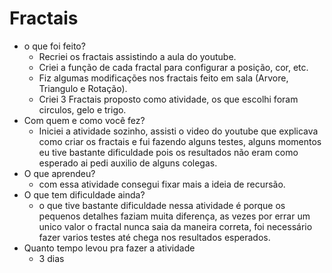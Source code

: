 # Fractais

* o que foi feito?
  * Recriei os fractais assistindo a aula do youtube.
  * Criei a função de cada fractal para configurar a posição, cor, etc.
  * Fiz algumas modificações nos fractais feito em sala (Arvore, Triangulo e Rotação).
  * Criei 3 Fractais proposto como atividade, os que escolhi foram circulos, gelo e trigo. 
* Com quem e como você fez?
  * Iniciei a atividade sozinho, assisti o video do youtube que explicava como criar os fractais e 
    fui fazendo alguns testes, alguns momentos eu tive bastante dificuldade pois os resultados    não eram como esperado ai pedi auxilio de alguns colegas.
* O que aprendeu?
  * com essa atividade consegui fixar mais a ideia de recursão.
* O que tem dificuldade ainda?
  * o que tive bastante dificuldade nessa atividade é porque os pequenos detalhes faziam muita diferença, as vezes por errar um unico valor o fractal nunca saia da maneira correta, foi necessário fazer varios testes até chega nos resultados esperados.
* Quanto tempo levou pra fazer a atividade
  * 3 dias
